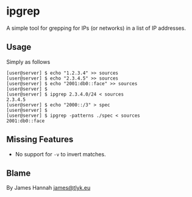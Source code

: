 # ipgrep

A simple tool for grepping for IPs (or networks) in a list of IP addresses.

## Usage

Simply as follows

    [user@server] $ echo "1.2.3.4" >> sources
    [user@server] $ echo "2.3.4.5" >> sources
    [user@server] $ echo "2001:db0::face" >> sources
    [user@server] $ 
    [user@server] $ ipgrep 2.3.4.0/24 < sources
    2.3.4.5
    [user@server] $ echo "2000::/3" > spec
    [user@server] $ 
    [user@server] $ ipgrep -patterns ./spec < sources
    2001:db0::face
    
## Missing Features

* No support for `-v` to invert matches.

## Blame

By James Hannah <james@tlyk.eu>